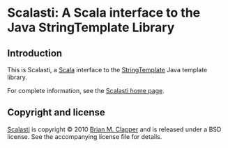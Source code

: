Scalasti: A Scala interface to the Java StringTemplate Library
==============================================================

## Introduction

This is Scalasti, a [Scala][] interface to the [StringTemplate][] Java template
library.

For complete information, see the [Scalasti home page][].

## Copyright and license

[Scalasti][] is copyright &copy; 2010 [Brian M. Clapper][] and is released
under a BSD license. See the accompanying license file for details.

[Scala]: http://www.scala-lang.org/
[StringTemplate]: http://www.stringtemplate.org/
[Scalasti home page]: http://bmc.github.com/scalasti
[Scalasti]: http://bmc.github.com/scalasti
[Brian M. Clapper]: mailto:bmc@clapper.org

